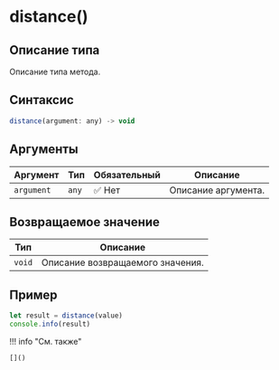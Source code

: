 # distance()

## Описание типа
Описание типа метода.

## Синтаксис
```javascript
distance(argument: any) -> void
```

## Аргументы
| Аргумент   | Тип                  | Обязательный | Описание                                                |
|------------|----------------------|--------------|---------------------------------------------------------|
| `argument`   | `any`               | :white_check_mark: Нет          | Описание аргумента.                                            |


## Возвращаемое значение

| Тип   | Описание                          |
|-------|-----------------------------------|
| `void` | Описание возвращаемого значения.          |

## Пример
```javascript linenums="1"
let result = distance(value)
console.info(result)
```

!!! info "См. также"

    []()


